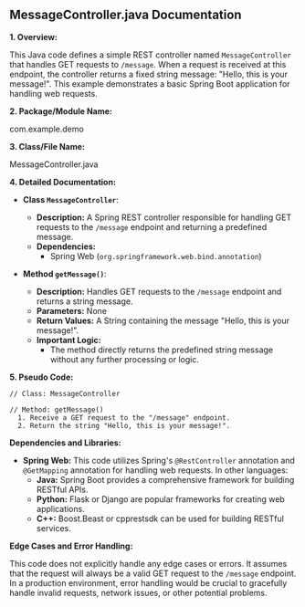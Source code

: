 ## MessageController.java Documentation

**1. Overview:**

This Java code defines a simple REST controller named `MessageController` that handles GET requests to `/message`. When a request is received at this endpoint, the controller returns a fixed string message: "Hello, this is your message!". This example demonstrates a basic Spring Boot application for handling web requests.

**2. Package/Module Name:**

com.example.demo

**3. Class/File Name:**

MessageController.java

**4. Detailed Documentation:**

* **Class `MessageController`**:
    - **Description:** A Spring REST controller responsible for handling GET requests to the `/message` endpoint and returning a predefined message.
    - **Dependencies:** 
        - Spring Web (`org.springframework.web.bind.annotation`)

* **Method `getMessage()`**:
    - **Description:** Handles GET requests to the `/message` endpoint and returns a string message.
    - **Parameters:** None
    - **Return Values:** A String containing the message "Hello, this is your message!".
    - **Important Logic:** 
        - The method directly returns the predefined string message without any further processing or logic.

**5. Pseudo Code:**


```
// Class: MessageController

// Method: getMessage()
  1. Receive a GET request to the "/message" endpoint.
  2. Return the string "Hello, this is your message!". 
```



**Dependencies and Libraries:**

* **Spring Web:** This code utilizes Spring's `@RestController` annotation and `@GetMapping` annotation for handling web requests. In other languages:
    - **Java:** Spring Boot provides a comprehensive framework for building RESTful APIs.
    - **Python:** Flask or Django are popular frameworks for creating web applications.
    - **C++:**  Boost.Beast or cpprestsdk can be used for building RESTful services.



**Edge Cases and Error Handling:**

This code does not explicitly handle any edge cases or errors. It assumes that the request will always be a valid GET request to the `/message` endpoint. In a production environment, error handling would be crucial to gracefully handle invalid requests, network issues, or other potential problems.